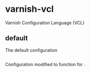 # varnish-vcl

Varnish Configuration Language (VCL)

## default

The default configuration

## <name>

Configuration modified to function for <name>.
